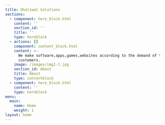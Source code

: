 ```yaml
---
title: Dhaliwal Solutions
sections:
  - component: hero_block.html
    content: ''
    section_id: ''
    title: ''
    type: heroblock
  - actions: []
    component: content_block.html
    content: >-
      We make software,apps,games,websites according to the demand of the
      customers.
    image: /images/img1-1.jpg
    section_id: About
    title: About
    type: contentblock
  - component: hero_block.html
    content: ''
    type: heroblock
menu:
  main:
    name: Home
    weight: 1
layout: home
---
```


